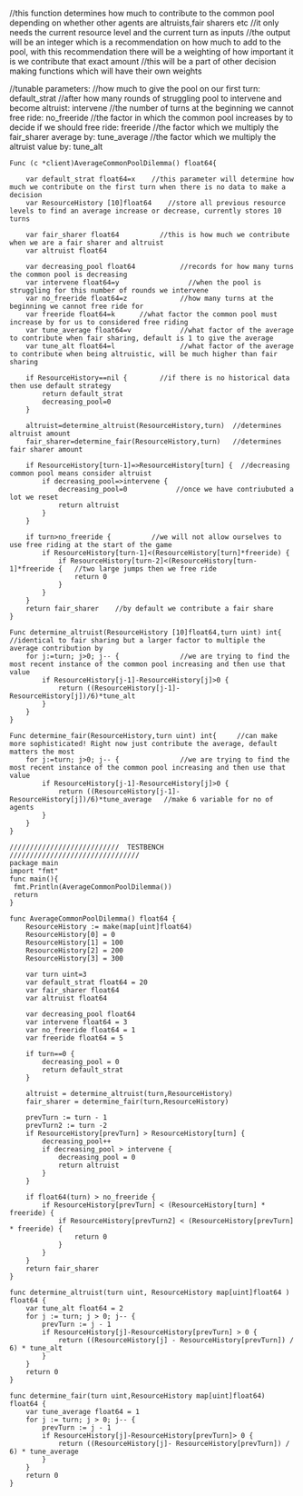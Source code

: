 //this function determines how much to contribute to the common pool depending on whether other agents are altruists,fair sharers etc
//it only needs the current resource level and the current turn as inputs
//the output will be an integer which is a recommendation on how much to add to the pool, with this recommendation there will be a weighting of how important it is we contribute that exact amount
//this will be a part of other decision making functions which will have their own weights 

//tunable parameters:
//how much to give the pool on our first turn: default_strat
//after how many rounds of struggling pool to intervene and become altruist: intervene
//the number of turns at the beginning we cannot free ride: no_freeride
//the factor in which the common pool increases by to decide if we should free ride: freeride
//the factor which we multiply the fair_sharer average by: tune_average
//the factor which we multiply the altruist value by: tune_alt

```
Func (c *client)AverageCommonPoolDilemma() float64{

	var default_strat float64=x    //this parameter will determine how much we contribute on the first turn when there is no data to make a decision 
	var ResourceHistory [10]float64    //store all previous resource levels to find an average increase or decrease, currently stores 10 turns

	var fair_sharer float64          //this is how much we contribute when we are a fair sharer and altruist
	var altruist float64

	var decreasing_pool float64           //records for how many turns the common pool is decreasing
	var intervene float64=y                 //when the pool is struggling for this number of rounds we intervene
	var no_freeride float64=z             //how many turns at the beginning we cannot free ride for
	var freeride float64=k 		//what factor the common pool must increase by for us to considered free riding
	var tune_average float64=v            //what factor of the average to contribute when fair sharing, default is 1 to give the average
	var tune_alt float64=l                //what factor of the average to contribute when being altruistic, will be much higher than fair sharing

	if ResourceHistory==nil {        //if there is no historical data then use default strategy
		return default_strat
		decreasing_pool=0 
	}

	altruist=determine_altruist(ResourceHistory,turn)  //determines altruist amount
	fair_sharer=determine_fair(ResourceHistory,turn)   //determines fair sharer amount
	
	if ResourceHistory[turn-1]=>ResourceHistory[turn] {  //decreasing common pool means consider altruist
		if decreasing_pool=>intervene {
			decreasing_pool=0            //once we have contriubuted a lot we reset
			return altruist             
		}	
	}

	if turn>no_freeride {          //we will not allow ourselves to use free riding at the start of the game
		if ResourceHistory[turn-1]<(ResourceHistory[turn]*freeride) {    
			if ResourceHistory[turn-2]<(ResourceHistory[turn-1]*freeride {   //two large jumps then we free ride
				return 0 
			}    
		}
	}
	return fair_sharer    //by default we contribute a fair share
}	

Func determine_altruist(ResourceHistory [10]float64,turn uint) int{   //identical to fair sharing but a larger factor to multiple the average contribution by
	for j:=turn; j>0; j-- {               //we are trying to find the most recent instance of the common pool increasing and then use that value
		if ResourceHistory[j-1]-ResourceHistory[j]>0 {  
			return ((ResourceHistory[j-1]-ResourceHistory[j])/6)*tune_alt
		}
	}	
}

Func determine_fair(ResourceHistory,turn uint) int{     //can make more sophisticated! Right now just contribute the average, default matters the most
	for j:=turn; j>0; j-- {               //we are trying to find the most recent instance of the common pool increasing and then use that value
		if ResourceHistory[j-1]-ResourceHistory[j]>0 {  
			return ((ResourceHistory[j-1]-ResourceHistory[j])/6)*tune_average   //make 6 variable for no of agents
		}
	}
}
```

```
///////////////////////////  TESTBENCH ////////////////////////////////
package main
import "fmt"
func main(){
 fmt.Println(AverageCommonPoolDilemma())
 return
}

func AverageCommonPoolDilemma() float64 {
	ResourceHistory := make(map[uint]float64)
	ResourceHistory[0] = 0
	ResourceHistory[1] = 100
	ResourceHistory[2] = 200
	ResourceHistory[3] = 300
	
	var turn uint=3
	var default_strat float64 = 20 
	var fair_sharer float64 
	var altruist float64

	var decreasing_pool float64
	var intervene float64 = 3   
	var no_freeride float64 = 1
	var freeride float64 = 5  

	if turn==0 { 
		decreasing_pool = 0
		return default_strat
	}

	altruist = determine_altruist(turn,ResourceHistory)
	fair_sharer = determine_fair(turn,ResourceHistory)  

	prevTurn := turn - 1
	prevTurn2 := turn -2
	if ResourceHistory[prevTurn] > ResourceHistory[turn] {
		decreasing_pool++
		if decreasing_pool > intervene {
			decreasing_pool = 0
			return altruist
		}
	}

	if float64(turn) > no_freeride { 
		if ResourceHistory[prevTurn] < (ResourceHistory[turn] * freeride) {
			if ResourceHistory[prevTurn2] < (ResourceHistory[prevTurn] * freeride) {
				return 0
			}
		}
	}
	return fair_sharer
}

func determine_altruist(turn uint, ResourceHistory map[uint]float64 ) float64 { 
	var tune_alt float64 = 2    
	for j := turn; j > 0; j-- { 
		prevTurn := j - 1
		if ResourceHistory[j]-ResourceHistory[prevTurn] > 0 {
			return ((ResourceHistory[j] - ResourceHistory[prevTurn]) / 6) * tune_alt
		}
	}
	return 0
}

func determine_fair(turn uint,ResourceHistory map[uint]float64) float64 {
	var tune_average float64 = 1
	for j := turn; j > 0; j-- {  
		prevTurn := j - 1
		if ResourceHistory[j]-ResourceHistory[prevTurn]> 0 {
			return ((ResourceHistory[j]- ResourceHistory[prevTurn]) / 6) * tune_average 
		}
	}
	return 0
}
```